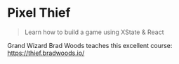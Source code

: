 # Pixel Thief
> Learn how to build a game using XState & React

Grand Wizard Brad Woods teaches this excellent course: https://thief.bradwoods.io/
